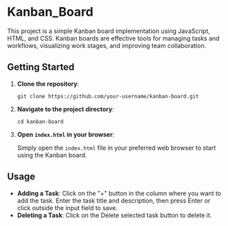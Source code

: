 # Kanban_Board

This project is a simple Kanban board implementation using JavaScript, HTML, and CSS. Kanban boards are effective tools for managing tasks and workflows, visualizing work stages, and improving team collaboration.

## Getting Started

1. **Clone the repository**:

    ```
    git clone https://github.com/your-username/kanban-board.git
    ```

2. **Navigate to the project directory**:

    ```
    cd kanban-board
    ```

3. **Open `index.html` in your browser**:

    Simply open the `index.html` file in your preferred web browser to start using the Kanban board.

## Usage

- **Adding a Task**: Click on the "+" button in the column where you want to add the task. Enter the task title and description, then press Enter or click outside the input field to save.
- **Deleting a Task**: Click on the Delete selected task button to delete it.

